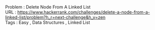 Problem : Delete Node From A Linked List<br>
URL : https://www.hackerrank.com/challenges/delete-a-node-from-a-linked-list/problem?h_r=next-challenge&h_v=zen<br>
Tags : Easy , Data Structures , Linked List